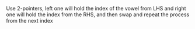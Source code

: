 Use 2-pointers, left one will hold the index of the vowel from LHS and right one will hold the index from the RHS, and then swap and repeat the process from the next index